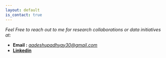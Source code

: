 ```yaml
---
layout: default
is_contact: true
---
```


*Feel Free to reach out to me for research collaborations or data initiatives at:*
* **Email :** *aadeshupadhyay30@gmail.com* 
* [**Linkedin**](https://www.linkedin.com/in/aadeshupadhyay)


